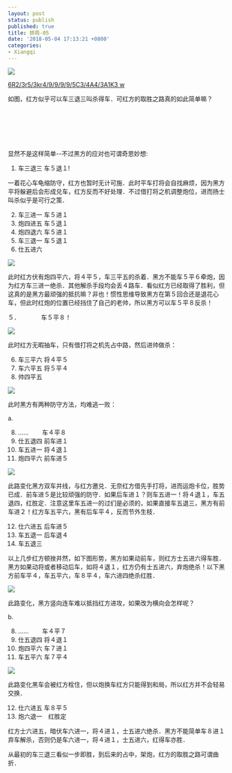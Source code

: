 ```yaml
---
layout: post
status: publish
published: true
title: 排局-05
date: '2018-05-04 17:13:21 +0800'
categories:
- Xiangqi
---
```


![](../../../imgs/2018/05/capture-4.png)

[6R2/3r5/3kr4/9/9/9/9/5C3/4A4/3A1K3 w](https://www.chessdb.cn/query/?6R2/3r5/3kr4/9/9/9/9/5C3/4A4/3A1K3%20w)

如图，红方似乎可以车三退三叫杀得车．可红方的取胜之路真的如此简单嘛？

&nbsp;
&nbsp;

&nbsp;
&nbsp;

&nbsp;
&nbsp;

显然不是这样简单--不过黑方的应对也可谓奇思妙想:

1. 车三退三 车５退１!

一着花心车龟缩防守，红方也暂时无计可施．此时平车打将会自找麻烦，因为黑方平将躲避后会形成兑车，红方反而不好处理．不过借打将之机调整炮位，进而扬士叫杀似乎是可行之策．

2. 车三进一 车５进１
3. 炮四进五 车５退１
4. 炮四退六 车５进１
5. 车三退一 车５退１
6. 仕五进六

![](../../../imgs/2018/05/capture-5.png)

此时红方伏有炮四平六，将４平５，车三平五的杀着．黑方不能车５平６牵炮，因为红方车三进一绝杀．其他解杀手段均会丢４路车．看似红方已经取得了胜利，但这真的是黑方最顽强的抵抗嘛？非也！惯性思维导致黑方在第５回合还是退花心车，但此时红炮的位置已经挡住了自己的老帅，所以黑方可以车５平８反杀！

５．　　　　车５平８！

![](../../../imgs/2018/05/capture-6.png)

此时红方无暇抽车，只有借打将之机先占中路，然后进帅做杀：

6. 车三平六 将４平５
7. 车六平五 将５平４
8. 帅四平五

![](../../../imgs/2018/05/capture-8.png)

此时黑方有两种防守方法，均难逃一败：

a.

8. ......&nbsp; &nbsp; &nbsp; &nbsp; 车４平８
9. 仕五退四 前车进１
10. 车五进一 将４退１
11. 炮四平六 前车进５

![](../../../imgs/2018/05/capture-9.png)

此路变化黑方双车并线，与红方邀兑．无奈红方借先手打将，进而运炮卡位，胜势已成．前车进５是比较顽强的防守．如果后车进１？则车五进一！将４退１，车五退四，红胜定．注意这里车五进一的过们是必须的，如果直接车五退三，黑方有前车进２！红方车五平六，黑有后车平４，反而节外生枝．

12. 仕六进五 后车进５
13. 车五退一 后车退４
14. 车五退三

以上几步红方顿挫井然，如下图形势，黑方如果动前车，则红方士五进六得车胜．黑方如果动将或者移动后车，如将４退１，红方仍有士五进六，弃炮绝杀！以下黑方前车平４，车五平六，车８平４，车六进四绝杀红胜．

![](../../../imgs/2018/05/capture-10.png)

此路变化，黑方竖向连车难以抵挡红方进攻，如果改为横向会怎样呢？

b.

8. ......&nbsp; &nbsp; &nbsp; &nbsp; 车４平７
9. 仕五退四 将４退１
10. 炮四平六 车７进１
11. 车五平六 车７平４

![](../../../imgs/2018/05/capture-12.png)

此路变化黑车会被红方栓住，但以炮换车红方只能得到和局，所以红方并不会轻易交换．

12. 仕六进五 车８平５
13. 炮六退一　红胜定

红方士六进五，暗伏车六进一，将４进１，士五进六绝杀．黑方不能简单车８进１弃车解杀，否则仍是车六进一，将４进１，士五进六，红得车亦胜．

从最初的车三退三看似一步即胜，到后来的占中，架炮，红方的取胜之路可谓曲折．
